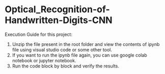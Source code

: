 # Optical_Recognition-of-Handwritten-Digits-CNN


Execution Guide for this project:

1. Unzip the file present in the root folder and view  the contents of ipynb file using visual studio code or some other tool.
2. If you want to run the ipynb file again, you can use google colab notebook or jupyter notebook.
3. Run the code block by block and verify the results.
